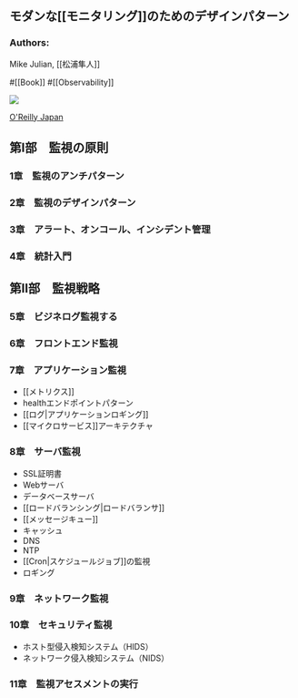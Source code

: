 ## モダンな[[モニタリング]]のためのデザインパターン

### Authors:
Mike Julian, [[松浦隼人]]

#[[Book]] #[[Observability]]

![](https://www.oreilly.co.jp/books/images/picture_large978-4-87311-864-2.jpeg)

[O'Reilly Japan](https://www.oreilly.co.jp/books/9784873118642/)

## 第Ⅰ部　監視の原則
### 1章　監視のアンチパターン
### 2章　監視のデザインパターン
### 3章　アラート、オンコール、インシデント管理
### 4章　統計入門
## 第Ⅱ部　監視戦略
### 5章　ビジネログ監視する
### 6章　フロントエンド監視
### 7章　アプリケーション監視
- [[メトリクス]]
- healthエンドポイントパターン
- [[ログ|アプリケーションロギング]]
- [[マイクロサービス]]アーキテクチャ
### 8章　サーバ監視
- SSL証明書
- Webサーバ
- データベースサーバ
- [[ロードバランシング|ロードバランサ]]
- [[メッセージキュー]]
- キャッシュ
- DNS
- NTP
- [[Cron|スケジュールジョブ]]の監視
- ロギング
### 9章　ネットワーク監視
### 10章　セキュリティ監視
- ホスト型侵入検知システム（HIDS）
- ネットワーク侵入検知システム（NIDS）
### 11章　監視アセスメントの実行